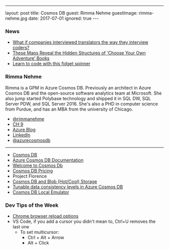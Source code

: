 ---
layout: post
title: Cosmos DB
guest:  Rimma Nehme
guestImage:  rimma-nehme.jpg
date: 2017-07-01
ignored: true
--- 

### News

 - [What if companies interviewed translators the way they interview coders?](https://medium.freecodecamp.com/welcome-to-the-software-interview-ee673bc5ef6)
 - [These Maps Reveal the Hidden Structures of ‘Choose Your Own Adventure’ Books](http://www.atlasobscura.com/articles/cyoa-choose-your-own-adventure-maps)
 - [Learn to code with this fidget spinner](https://hackaday.io/project/25494-learn-to-code-with-this-fidget-spinner)

### Rimma Nehme 

Rimma is a GPM in Azure Cosmos DB. Previously an architect in Azure Cosmos DB and the open-source software analytics team at Microsoft. She also jump started Polybase technology and shipped it in SQL DW, SQL Server PDW, and SQL Server 2016. She's also a PHD in computer science from Purdue, and has an MBA from the university of Chicago.

 - [@rimmanehme](https://twitter.com/rimmanehme)
 - [CH 9](https://channel9.msdn.com/Events/Speakers/rimma-nehme)
 - [Azure Blog](https://azure.microsoft.com/en-us/blog/author/rimman/)
 - [LinkedIn](https://www.linkedin.com/in/rimma-nehme/)
 - [@azurecosmosdb](https://twitter.com/azurecosmosdb)

---------------------------------------------------------------------------------

 - [Cosmos DB](https://azure.microsoft.com/en-us/services/cosmos-db/)
 - [Azure Cosmos DB Documentation](https://docs.microsoft.com/en-us/azure/cosmos-db/)
 - [Welcome to Cosmos Db](https://docs.microsoft.com/en-us/azure/cosmos-db/introduction)
 - [Cosmos DB Pricing](https://azure.microsoft.com/en-us/pricing/details/cosmos-db/)
 - Project Florence
 - [Cosmos DB and Blob (Hot/Cool) Storage](https://blogs.msdn.microsoft.com/azuregov/2017/05/11/announcing-cosmosdb-and-blob-hotcool-storage/)
 - [Tunable data consistency levels in Azure Cosmos DB](https://docs.microsoft.com/en-us/azure/cosmos-db/consistency-levels)
 - [Cosmos DB Local Emulator](https://docs.microsoft.com/en-us/azure/cosmos-db/local-emulator)

### Dev Tips of the Week

 - [Chrome browser reload options](https://stackoverflow.com/questions/12633425/chrome-browser-reload-options-new-feature)
 - VS Code, if you add a cursor you didn't mean to, Ctrl+U removes the last one
   - To set multicursor:
     - Ctrl + Alt + Arrow
     - Alt + Click
